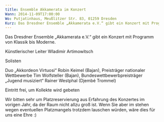 ```yaml
---
title: Ensemble Akkamerata im Konzert
Wann: 2014-11-09T17:00:00
Wo: Putjatinhaus, Meußlitzer Str. 83, 01259 Dresden
Kurz: Das Dresdner Ensemble „Akkamerata e.V.“ gibt ein Konzert mit Programm von Klassik bis Moderne. - Künstlerischer Leiter Wladimir Artimowitsch - Für meht Information klicken Sie bitte hier...
---
```


Das Dresdner Ensemble „Akkamerata e.V.“ gibt ein Konzert mit Programm von Klassik bis Moderne.

Künstlerischer Leiter Wladimir Artimowitsch

Solisten

Duo „Akkordeon Virtuosi“
Robin Keimel (Bajan), Preisträger nationaler Wettbewerbe
 Tim Wolfsteller (Bajan), Bundeswettbewerbpreisträger „Jugend musiziert“
Rainer Westphal (Djembé Trommel)

Eintritt frei, um Kollekte wird gebeten
 
Wir bitten sehr um Platzreservierung aus Erfahrung des Konzertes im vorigen Jahr, da der Raum nicht allzu groß ist. Wenn Sie aber im stehen wegen eventuellen Platzmangels trotzdem lauschen würden, wäre dies für uns eine Ehre :)